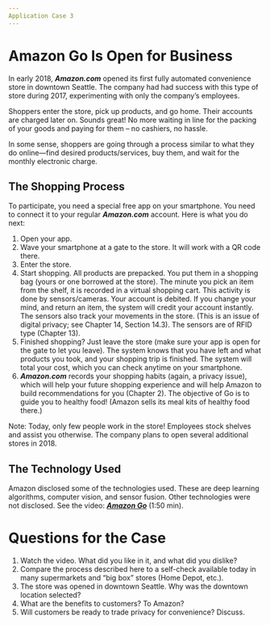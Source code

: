 ```yaml
---
Application Case 3
---
```



# Amazon Go Is Open for Business
In early 2018, ***Amazon.com*** opened its first fully automated convenience store in downtown Seattle. The company had had success with this type of store during 2017, experimenting with only the company’s employees.

Shoppers enter the store, pick up products, and go home. Their accounts are charged later on. Sounds great! No more waiting in line for the packing of your goods and paying for them – no cashiers, no hassle.

In some sense, shoppers are going through a process similar to what they do online—find desired products/services, buy them, and wait for the monthly electronic charge.

## The Shopping Process
To participate, you need a special free app on your smartphone. You need to connect it to your regular ***Amazon.com*** account. Here is what you do next:
1. Open your app.
2. Wave your smartphone at a gate to the store. It
will work with a QR code there.
3. Enter the store.
4. Start shopping. All products are prepacked. You put them in a shopping bag (yours or one borrowed at the store). The minute you pick an item from the shelf, it is recorded in a virtual shopping cart. This activity is done by sensors/cameras. Your account is debited. If you change your mind, and return an item, the system will credit your account instantly. The sensors also track your movements in the store. (This is an issue of digital privacy; see Chapter 14, Section 14.3). The sensors are of RFID type (Chapter 13).
5. Finished shopping? Just leave the store (make sure your app is open for the gate to let you leave). The system knows that you have left and
what products you took, and your shopping trip is finished. The system will total your cost, which you can check anytime on your smartphone.
6. ***Amazon.com*** records your shopping habits (again, a privacy issue), which will help your future shopping experience and will help Amazon to build recommendations for you (Chapter 2). The objective of Go is to guide you to healthy food! (Amazon sells its meal kits of healthy food there.)

Note: Today, only few people work in the store! Employees stock shelves and assist you otherwise. The company plans to open several additional stores in 2018.

## The Technology Used
Amazon disclosed some of the technologies used. These are deep learning algorithms, computer vision, and sensor fusion. Other technologies were not disclosed. See the video: ***[Amazon Go](https://www.youtube.com/watch?v=NrmMk1Myrxc)*** (1:50 min).

# Questions for the Case
1. Watch the video. What did you like in it, and what did you dislike?
2. Compare the process described here to a self-check available today in many supermarkets and “big box” stores (Home Depot, etc.).
3. The store was opened in downtown Seattle. Why was the downtown location selected?
4. What are the benefits to customers? To Amazon?
5. Will customers be ready to trade privacy for convenience? Discuss.